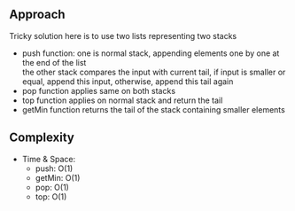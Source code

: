 ## Approach
Tricky solution here is to use two lists representing two stacks  
- push function: 
	one is normal stack, appending elements one by one at the end of the list  
	the other stack compares the input with current tail, if input is smaller or equal, append this input, otherwise, append this tail again  
- pop function applies same on both stacks  
- top function applies on normal stack and return the tail 
- getMin function returns the tail of the stack containing smaller elements 

## Complexity
- Time & Space: 
	- push: O(1)
	- getMin: O(1)
	- pop: O(1)
	- top: O(1)